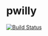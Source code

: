 # pwilly   

[![Build Status](https://travis-ci.com/mucyomiller/pwilly.svg?branch=master)](https://travis-ci.com/mucyomiller/pwilly)
